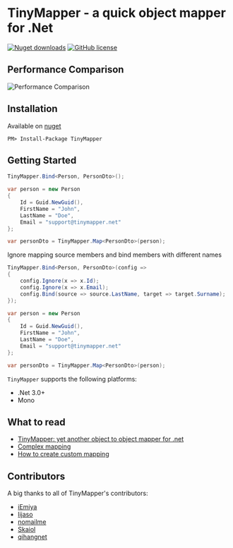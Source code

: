 TinyMapper - a quick object mapper for .Net
======================================================
[![Nuget downloads](http://img.shields.io/nuget/dt/tinymapper.svg)](https://www.nuget.org/packages/TinyMapper/)
[![GitHub license](https://img.shields.io/github/license/mashape/apistatus.svg)](https://github.com/TinyMapper/TinyMapper/blob/master/LICENSE)

## Performance Comparison

![Performance Comparison](https://raw.githubusercontent.com/TinyMapper/TinyMapper/master/Source/Benchmark/DataSource/PrimitiveTypeMapping.jpg)

## Installation

Available on [nuget](https://www.nuget.org/packages/TinyMapper/)

	PM> Install-Package TinyMapper

## Getting Started

```csharp
TinyMapper.Bind<Person, PersonDto>();

var person = new Person
{
	Id = Guid.NewGuid(),
	FirstName = "John",
	LastName = "Doe",
	Email = "support@tinymapper.net"
};

var personDto = TinyMapper.Map<PersonDto>(person);
```

Ignore mapping source members and bind members with different names

```csharp
TinyMapper.Bind<Person, PersonDto>(config =>
{
	config.Ignore(x => x.Id);
	config.Ignore(x => x.Email);
	config.Bind(source => source.LastName, target => target.Surname);
});

var person = new Person
{
	Id = Guid.NewGuid(),
	FirstName = "John",
	LastName = "Doe",
	Email = "support@tinymapper.net"
};

var personDto = TinyMapper.Map<PersonDto>(person);
```

`TinyMapper` supports the following platforms:
* .Net 3.0+
* Mono

## What to read

 * [TinyMapper: yet another object to object mapper for .net](http://www.codeproject.com/Articles/886420/TinyMapper-yet-another-object-to-object-mapper-for)
 * [Complex mapping](https://github.com/TinyMapper/TinyMapper/wiki/Complex-mapping)
 * [How to create custom mapping](https://github.com/TinyMapper/TinyMapper/wiki/Custom-mapping)
 
## Contributors
A big thanks to all of TinyMapper's contributors:
 
 * [iEmiya](https://github.com/iEmiya)
 * [lijaso](https://github.com/lijaso)
 * [nomailme](https://github.com/nomailme)
 * [Skaiol](https://github.com/Skaiol)
 * [qihangnet](https://github.com/qihangnet)